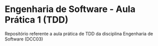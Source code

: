# Engenharia de Software - Aula Prática 1 (TDD)
Repositório referente a aula prática de TDD da disciplina Engenharia de Software (DCC03)
